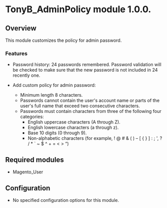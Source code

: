 # TonyB_AdminPolicy module 1.0.0.

## Overview

This module customizes the policy for admin password.

### Features

- Password history: 24 passwords remembered. Password validation will be checked to make sure that the new password is not included in 24 recently one.

- Add custom policy for admin password:
  - Minimum length 8 characters.
  - Passwords cannot contain the user's account name or parts of the user's full name that exceed two consecutive characters.
  - Passwords must contain characters from three of the following four categories:
    - English uppercase characters (A through Z).
    - English lowercase characters (a through z).
    - Base 10 digits (0 through 9).
    - Non-alphabetic characters (for example, ! @ # & ( ) – [ { } ] : ; ', ? / * ` ~ $ ^ + = < > “)

## Required modules

* Magento_User

## Configuration

* No specified configuration options for this module.
